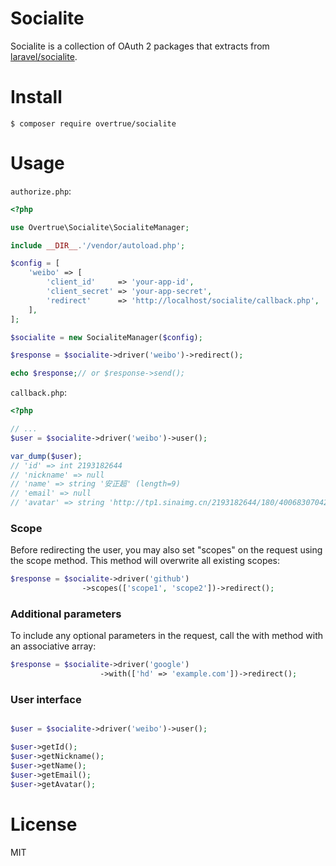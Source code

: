 # Socialite

Socialite is a collection of OAuth 2 packages that extracts from [laravel/socialite](https://github.com/laravel/socialite).

# Install

```shell
$ composer require overtrue/socialite
```

# Usage

`authorize.php`:

```php
<?php

use Overtrue\Socialite\SocialiteManager;

include __DIR__.'/vendor/autoload.php';

$config = [
    'weibo' => [
        'client_id'     => 'your-app-id',
        'client_secret' => 'your-app-secret',
        'redirect'      => 'http://localhost/socialite/callback.php',
    ],
];

$socialite = new SocialiteManager($config);

$response = $socialite->driver('weibo')->redirect();

echo $response;// or $response->send();
```

`callback.php`:

```php
<?php

// ...
$user = $socialite->driver('weibo')->user();

var_dump($user);
// 'id' => int 2193182644
// 'nickname' => null
// 'name' => string '安正超' (length=9)
// 'email' => null
// 'avatar' => string 'http://tp1.sinaimg.cn/2193182644/180/40068307042/1' (length=50)
```

### Scope

Before redirecting the user, you may also set "scopes" on the request using the scope method. This method will overwrite all existing scopes:

```php
$response = $socialite->driver('github')
                ->scopes(['scope1', 'scope2'])->redirect();

```

### Additional parameters

To include any optional parameters in the request, call the with method with an associative array:

```php
$response = $socialite->driver('google')
                    ->with(['hd' => 'example.com'])->redirect();
```

### User interface

```php

$user = $socialite->driver('weibo')->user();

$user->getId();
$user->getNickname();
$user->getName();
$user->getEmail();
$user->getAvatar();
```

# License

MIT